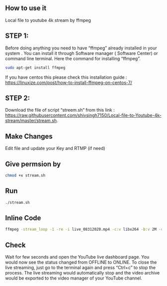 ## How to use it
Local file to youtube 4k stream by ffmpeg

## STEP 1:

Before doing anything you need to have “ffmpeg” already installed in your system . You can install it through Software manager ( Software Center) or command line terminal. Here the command for installing “ffmpeg”.

```bash
sudo apt-get install ffmpeg
```

If you have centos this please check this installation guide : https://linuxize.com/post/how-to-install-ffmpeg-on-centos-7/

## STEP 2:
Download the file of script “streem.sh” from this link : https://raw.githubusercontent.com/shivsingh7150/Local-file-to-Youtube-4k-stream/master/stream.sh.

## Make Changes

Edit file and update your Key and RTMP (if need)


## Give permsion by 

```bash
chmod +x stream.sh
```

## Run

```bash
./stream.sh
```

## Inline Code

```bash
ffmpeg -stream_loop -1 -re -i live_08312020.mp4 -c:v libx264 -b:v 2M -c:a copy -strict -2 -flags +global_header -bsf:a aac_adtstoasc -bufsize 2100k -f flv rtmp://a.rtmp.youtube.com/live2/[live-key]
```

## Check

Wait for few seconds and open the YouTube live dashboard page. You would now see the status changed from OFFLINE to ONLINE. To close the live streaming, just go to the terminal again and press “Ctrl+c” to stop the process. The live streaming would automatically stop and the video archive would be exported to the video manager of your YouTube channel.



